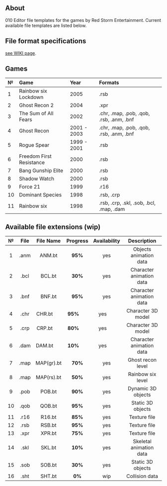 ## About

010 Editor file templates for the games by Red Storm Entertainment. Current available file templates are listed below.

## File format specifications

[see WIKI page](https://github.com/AlexKimov/010Editor-Templates-GR/wiki).

## Games

| №     | Game | Year | Formats |
| :--- | :-- | :------ | :------ |
| 1 | Rainbow six Lockdown | 2005 | .rsb |
| 2 | Ghost Recon 2 | 2004 | .xpr |
| 3 | The Sum of All Fears | 2002 | .chr, .map, .pob, .qob, .rsb, .anm, .bnf  |
| 4 | Ghost Recon | 2001 - 2003 | .chr, .map, .pob, .qob, .rsb, .anm, .bnf  |
| 5 | Rogue Spear | 1999 - 2001  | .rsb |
| 6 | Freedom First Resistance  | 2000  | .rsb |
| 7 | Bang Gunship Elite |  2000 | .rsb  |
| 8 | Shadow Watch  | 2000  | .rsb  |
| 9 | Force 21  | 1999  | .r16  |
| 10 | Dominant Species  |  1998 | .rsb, .crp  |
| 11 | Rainbow six | 1998 |  .rsb, .crp, .skl, .sob, .bcl, .map, .dam  |

## Available file extensions (wip)

| № | File        | File Name     | Progress     | Availability | Description |
| :---: | :---------: | :-----------: | :----------: | :----------: | :----------: |
| 1 | .anm        | ANM.bt        | **95%**      | yes          | Objects animation data |
| 2 | .bcl        | BCL.bt        | **30%**      | yes          | Character animation data |
| 3 | .bnf        | BNF.bt        | **95%**      | yes          | Character animation data |
| 4 | .chr        | CHR.bt        | **95%**      | yes          | Character 3D model |
| 5 | .crp        | CRP.bt        | **80%**      | yes          | Character 3D model |
| 6 | .dam        | DAM.bt        | **10%**      | yes          | Character animation data |
| 7 | .map        | MAP(gr).bt        | **70%**      | yes          | Ghost recon level |
| 8 | .map        | MAP(rs).bt        | **50%**      | yes          | Rainbow six level |
| 9 | .pob        | POB.bt        | **90%**      | yes          | Dynamic 3D objects |
| 10 | .qob        | QOB.bt        | **95%**      | yes          | Static 3D objects |
| 11 | .r16        | R16.bt        | **85%**      | yes          | Texture file |
| 12 | .rsb        | RSB.bt        | **95%**      | yes          | Texture file |
| 13 | .xpr        | XPR.bt        | **75%**      | yes          | Texture file |
| 14 | .skl        | SKL.bt        | **10%**           | yes          | Skeletal animation data |
| 15 | .sob        | SOB.bt        | **30%**           | yes          | Static 3D objects |
| 16 | .sht        | SHT.bt        | **0%**           | wip          | Collision data |
